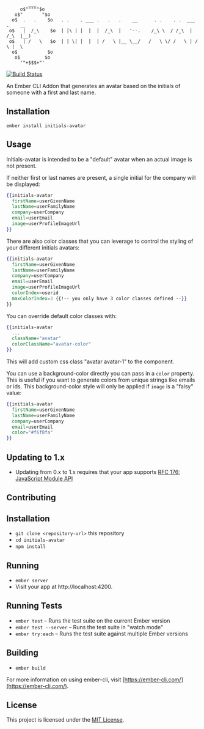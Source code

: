             ___
         o$"""""$o   
       o$"       "$o
      o$  .   .    $o   . .    . ___ .   .   .    __      . .    . .  ___  .    __
     o$   |  /_\    $o  | |\ | |  |  |  /_\  |   '--.    /_\ \  / /_\  |  /_\  |__)
     o$   | /   \   $o  | | \| |  |  | /   \ |__ \__/   /   \ \/ /   \ | /   \ |  \
      o$           $o        
       o$         $o
         '"+$$$+"'


[![Build Status](https://travis-ci.org/freshbooks/initials-avatar.svg?branch=master)](https://travis-ci.org/freshbooks/initials-avatar)

An Ember CLI Addon that generates an avatar based on the initials of someone
with a first and last name.

## Installation

```
ember install initials-avatar
```

## Usage

Initials-avatar is intended to be a "default" avatar when an actual image is not
present.

If neither first or last names are present, a single initial for the company
will be displayed:

```hbs
{{initials-avatar
  firstName=userGivenName
  lastName=userFamilyName
  company=userCompany
  email=userEmail
  image=userProfileImageUrl
}}
```

There are also color classes that you can leverage to control the styling of
your different initials avatars:

```hbs
{{initials-avatar
  firstName=userGivenName
  lastName=userFamilyName
  company=userCompany
  email=userEmail
  image=userProfileImageUrl
  colorIndex=userid
  maxColorIndex=3 {{!-- you only have 3 color classes defined --}}
}}
```

You can override default color classes with:

```hbs
{{initials-avatar
  ...
  className="avatar"
  colorClassName="avatar-color"
}}
```

This will add custom css class "avatar avatar-1" to the component.


You can use a background-color directly you can pass in a `color` property.
This is useful if you want to generate colors from unique strings like emails or ids.
This background-color style will only be applied if `image` is a "falsy" value:

```hbs
{{initials-avatar
  firstName=userGivenName
  lastName=userFamilyName
  company=userCompany
  email=userEmail
  color="#f6f8fa"
}}
```

## Updating to 1.x
* Updating from 0.x to 1.x requires that your app supports [RFC 176: JavaScript Module
  API](https://github.com/emberjs/rfcs/pull/176)

Contributing
------------------------------------------------------------------------------

## Installation

* `git clone <repository-url>` this repository
* `cd initials-avatar`
* `npm install`

## Running

* `ember server`
* Visit your app at http://localhost:4200.

## Running Tests

* `ember test` – Runs the test suite on the current Ember version
* `ember test --server` – Runs the test suite in "watch mode"
* `ember try:each` – Runs the test suite against multiple Ember versions

## Building

* `ember build`

For more information on using ember-cli, visit [https://ember-cli.com/](https://ember-cli.com/).

License
------------------------------------------------------------------------------

This project is licensed under the [MIT License](LICENSE.md).
